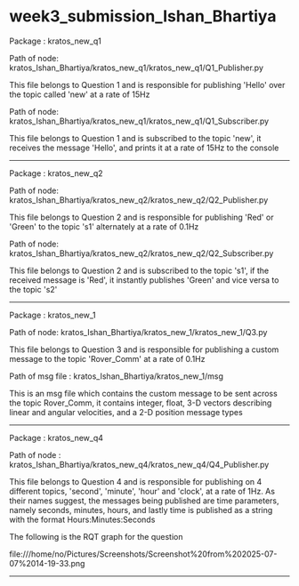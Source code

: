 # week3_submission_Ishan_Bhartiya

Package : kratos_new_q1

Path of node: kratos_Ishan_Bhartiya/kratos_new_q1/kratos_new_q1/Q1_Publisher.py
 
This file belongs to Question 1 and is responsible for publishing 'Hello' over the topic called 'new' at a rate of 15Hz

Path of node: kratos_Ishan_Bhartiya/kratos_new_q1/kratos_new_q1/Q1_Subscriber.py

This file belongs to Question 1 and is subscribed to the topic 'new', it
receives the message 'Hello', and prints it at a rate of 15Hz to the console

-------------------------------------------------------------------------------------------------

Package : kratos_new_q2

Path of node: kratos_Ishan_Bhartiya/kratos_new_q2/kratos_new_q2/Q2_Publisher.py

This file belongs to Question 2 and is responsible for publishing 'Red' or 'Green' to the topic 's1' alternately at a rate of 0.1Hz

Path of node: kratos_Ishan_Bhartiya/kratos_new_q2/kratos_new_q2/Q2_Subscriber.py

This file belongs to Question 2 and is subscribed to the topic 's1', if the received message is 'Red', it instantly publishes 'Green' and vice versa to the topic 's2'

-------------------------------------------------------------------------------------------------

Package : kratos_new_1

Path of node: kratos_Ishan_Bhartiya/kratos_new_1/kratos_new_1/Q3.py

This file belongs to Question 3 and is responsible for publishing a custom message to the topic 'Rover_Comm' at a rate of 0.1Hz

Path of msg file : kratos_Ishan_Bhartiya/kratos_new_1/msg

This is an msg file which contains the custom message to be sent across the topic Rover_Comm, it contains integer, float, 3-D vectors describing linear and angular velocities, and a 2-D position message types

-------------------------------------------------------------------------------------------------

Package : kratos_new_q4

Path of node : kratos_Ishan_Bhartiya/kratos_new_q4/kratos_new_q4/Q4_Publisher.py

This file belongs to Question 4 and is responsible for publishing on 4 different topics, 'second', 'minute', 'hour' and 'clock', at a rate of 1Hz. As their names suggest, the messages being published are time parameters, namely seconds, minutes, hours, and lastly time is published as a string with the format Hours:Minutes:Seconds

The following is the RQT graph for the question

file:///home/no/Pictures/Screenshots/Screenshot%20from%202025-07-07%2014-19-33.png

-------------------------------------------------------------------------------------------------
